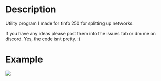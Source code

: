 # Description
Utility program I made for tinfo 250 for splitting up networks.

If you have any ideas please post them into the issues tab or
dm me on discord.
Yes, the code isnt pretty. :)

# Example
<img src="https://i.imgur.com/DaN5Lax.gif">
